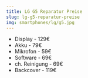 ```yaml
---
title: LG G5 Reparatur Preise
slug: lg-g5-reparatur-preise
img: smartphones/lg/g5.jpg
---
```


- Display - 129€
- Akku - 79€
- Mikrofon - 59€
- Software - 69€
- ch. Reinigung - 69€
- Backcover - 119€
